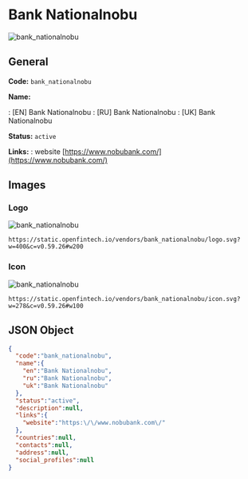 
# Bank Nationalnobu 
![bank_nationalnobu](https://static.openfintech.io/vendors/bank_nationalnobu/logo.svg?w=400&c=v0.59.26#w200)  

## General 
 
**Code:** `bank_nationalnobu` 
 
**Name:** 
 
:	[EN] Bank Nationalnobu 
:	[RU] Bank Nationalnobu 
:	[UK] Bank Nationalnobu 
 
**Status:** `active` 
 
**Links:** 
: website [https://www.nobubank.com/](https://www.nobubank.com/) 
 

## Images 

### Logo 
 
![bank_nationalnobu](https://static.openfintech.io/vendors/bank_nationalnobu/logo.svg?w=400&c=v0.59.26#w200)  

```
https://static.openfintech.io/vendors/bank_nationalnobu/logo.svg?w=400&c=v0.59.26#w200
```  

### Icon 
 
![bank_nationalnobu](https://static.openfintech.io/vendors/bank_nationalnobu/icon.svg?w=278&c=v0.59.26#w100)  

```
https://static.openfintech.io/vendors/bank_nationalnobu/icon.svg?w=278&c=v0.59.26#w100
```  

## JSON Object 

```json
{
  "code":"bank_nationalnobu",
  "name":{
    "en":"Bank Nationalnobu",
    "ru":"Bank Nationalnobu",
    "uk":"Bank Nationalnobu"
  },
  "status":"active",
  "description":null,
  "links":{
    "website":"https:\/\/www.nobubank.com\/"
  },
  "countries":null,
  "contacts":null,
  "address":null,
  "social_profiles":null
}
```  

